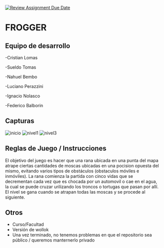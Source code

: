 [![Review Assignment Due Date](https://classroom.github.com/assets/deadline-readme-button-24ddc0f5d75046c5622901739e7c5dd533143b0c8e959d652212380cedb1ea36.svg)](https://classroom.github.com/a/a9iMdRt8)
# FROGGER

## Equipo de desarrollo

-Cristian Lomas

-Sueldo Tomas

-Nahuel Bembo

-Luciano Perazzini

-Ignacio Nolasco

-Federico Balborin

## Capturas
![inicio](https://github.com/algo1unsam/tp-game-s2-frogger/assets/142063685/177ce1ea-9ba1-474b-afc6-13ec57d28d50)
![nivel1](https://github.com/algo1unsam/tp-game-s2-frogger/assets/142063685/48114887-1bf8-4e98-b00c-74266890d23d)
![nivel3](https://github.com/algo1unsam/tp-game-s2-frogger/assets/142063685/4c60abe4-94c9-40b2-896d-665afb1ccf49)





## Reglas de Juego / Instrucciones

El objetivo del juego es hacer que una rana ubicada en una punta del mapa atrape ciertas cantidades de moscas ubicadas
en una pocision opuesta del mismo, evitando varios tipos de obstáculos (obstaculos móviles e inmóviles). La rana comienza
la partida con cinco vidas que se decrementan cada vez que es chocada por un automovil o cae en el agua, la cual se puede
cruzar urilizando los troncos o tortugas que pasan por allí. El nivel se gana cuando se atrapan todas las moscas 
y se procede al siguiente.


## Otros

- Curso/Facultad
- Versión de wollok
- Una vez terminado, no tenemos problemas en que el repositorio sea público / queremos manternerlo privado
